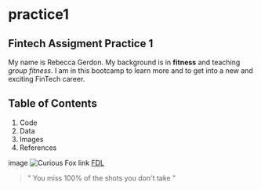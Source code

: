 # practice1
## Fintech Assigment Practice 1

My name is Rebecca Gerdon. My background is in **fitness** and teaching *group fitness*. I am in this bootcamp to learn more and to get into a new and exciting FinTech career. 

## Table of Contents
1) Code
2) Data
3) Images
4) References

image ![Curious Fox](https://clearcreekcounty.org/fox/)
link [FDL](https://flexibledietinglifestyle.com/)

>" You miss 100% of the shots you don't take "